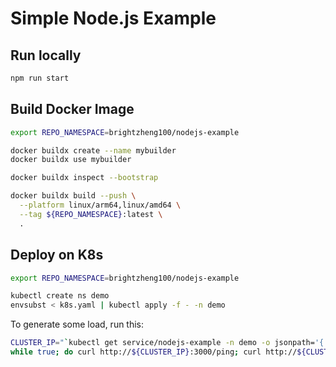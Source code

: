 # Simple Node.js Example

## Run locally

```sh
npm run start
```

## Build Docker Image

```sh
export REPO_NAMESPACE=brightzheng100/nodejs-example

docker buildx create --name mybuilder
docker buildx use mybuilder

docker buildx inspect --bootstrap

docker buildx build --push \
  --platform linux/arm64,linux/amd64 \
  --tag ${REPO_NAMESPACE}:latest \
  .
```


## Deploy on K8s

```sh
export REPO_NAMESPACE=brightzheng100/nodejs-example

kubectl create ns demo
envsubst < k8s.yaml | kubectl apply -f - -n demo
```

To generate some load, run this:

```sh
CLUSTER_IP="`kubectl get service/nodejs-example -n demo -o jsonpath='{.spec.clusterIP}'`"
while true; do curl http://${CLUSTER_IP}:3000/ping; curl http://${CLUSTER_IP}:3000/random; sleep 1; done 
```
